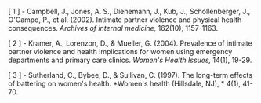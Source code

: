 \[ 1 ] - Campbell, J., Jones, A. S., Dienemann, J., Kub, J., Schollenberger, J., O'Campo, P., et al. (2002).
Intimate partner violence and physical health consequences. *Archives of internal medicine,*
162(10), 1157-1163.

\[ 2 ] - Kramer, A., Lorenzon, D., & Mueller, G. (2004). Prevalence of intimate partner violence and health
implications for women using emergency departments and primary care clinics. *Women's Health Issues,*
14(1), 19-29.

\[ 3 ] - Sutherland, C., Bybee, D., & Sullivan, C. (1997). The long-term effects of battering on women's
health. 
*Women's health (Hillsdale, NJ), *
4(1), 41-70. 